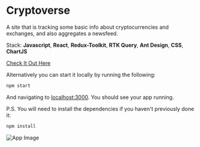 # Cryptoverse

A site that is tracking some basic info about cryptocurrencies and exchanges, and also aggregates a newsfeed.

Stack: **Javascript**, **React**, **Redux-Toolkit**, **RTK Query**, **Ant Design**, **CSS**, **ChartJS**

[Check It Out Here](https://cryptoverse-info.netlify.app/)

Alternatively you can start it locally by running the following:

```bash
npm start
```

And navigating to [localhost:3000](http://localhost:3000). You should see your app running.

P.S. You will need to install the dependencies if you haven't previously done it:

```bash
npm install
```

![App Image](https://i.imgur.com/ysqu32g.png)
